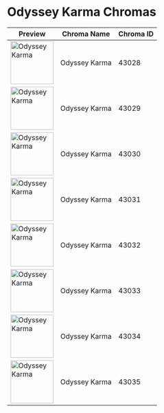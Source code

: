 # Odyssey Karma Chromas

| Preview | Chroma Name | Chroma ID |
|---|---|---|
| <img src='https://raw.communitydragon.org/latest/plugins/rcp-be-lol-game-data/global/default/v1/champion-chroma-images/43/43028.png' alt='Odyssey Karma' width='100'> | Odyssey Karma | 43028 |
| <img src='https://raw.communitydragon.org/latest/plugins/rcp-be-lol-game-data/global/default/v1/champion-chroma-images/43/43029.png' alt='Odyssey Karma' width='100'> | Odyssey Karma | 43029 |
| <img src='https://raw.communitydragon.org/latest/plugins/rcp-be-lol-game-data/global/default/v1/champion-chroma-images/43/43030.png' alt='Odyssey Karma' width='100'> | Odyssey Karma | 43030 |
| <img src='https://raw.communitydragon.org/latest/plugins/rcp-be-lol-game-data/global/default/v1/champion-chroma-images/43/43031.png' alt='Odyssey Karma' width='100'> | Odyssey Karma | 43031 |
| <img src='https://raw.communitydragon.org/latest/plugins/rcp-be-lol-game-data/global/default/v1/champion-chroma-images/43/43032.png' alt='Odyssey Karma' width='100'> | Odyssey Karma | 43032 |
| <img src='https://raw.communitydragon.org/latest/plugins/rcp-be-lol-game-data/global/default/v1/champion-chroma-images/43/43033.png' alt='Odyssey Karma' width='100'> | Odyssey Karma | 43033 |
| <img src='https://raw.communitydragon.org/latest/plugins/rcp-be-lol-game-data/global/default/v1/champion-chroma-images/43/43034.png' alt='Odyssey Karma' width='100'> | Odyssey Karma | 43034 |
| <img src='https://raw.communitydragon.org/latest/plugins/rcp-be-lol-game-data/global/default/v1/champion-chroma-images/43/43035.png' alt='Odyssey Karma' width='100'> | Odyssey Karma | 43035 |
